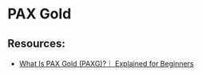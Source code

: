 # PAX Gold

## Resources:

* [What Is PAX Gold (PAXG)?｜ Explained for Beginners](https://www.youtube.com/watch?v=Ocvz97jG2RY)